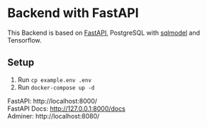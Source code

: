 # Backend with FastAPI

This Backend is based on [FastAPI](https://fastapi.tiangolo.com/), PostgreSQL with [sqlmodel](https://sqlmodel.tiangolo.com/) and Tensorflow.

## Setup

1. Run `cp example.env .env`
2. Run `docker-compose up -d`

FastAPI: http://localhost:8000/   
FastAPI Docs: http://127.0.0.1:8000/docs   
Adminer: http://localhost:8080/   
